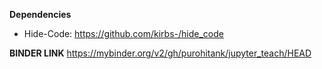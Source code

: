 **Dependencies**

* Hide-Code: https://github.com/kirbs-/hide_code

**BINDER LINK**
https://mybinder.org/v2/gh/purohitank/jupyter_teach/HEAD
